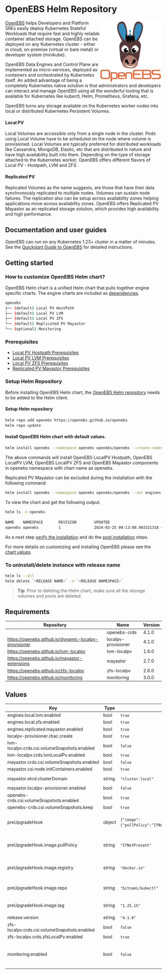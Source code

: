 # OpenEBS Helm Repository

<img width="200" align="right" alt="OpenEBS Logo" src="https://raw.githubusercontent.com/cncf/artwork/master/projects/openebs/stacked/color/openebs-stacked-color.png" xmlns="http://www.w3.org/1999/html">

[OpenEBS](https://openebs.io) helps Developers and Platform SREs easily deploy Kubernetes Stateful Workloads that require fast and highly reliable container attached storage. OpenEBS can be deployed on any Kubernetes cluster - either in cloud, on-premise (virtual or bare metal) or developer system (minikube).

OpenEBS Data Engines and Control Plane are implemented as micro-services, deployed as containers and orchestrated by Kubernetes itself. An added advantage of being a completely Kubernetes native solution is that administrators and developers can interact and manage OpenEBS using all the wonderful tooling that is available for Kubernetes like kubectl, Helm, Prometheus, Grafana, etc.

OpenEBS turns any storage available on the Kubernetes worker nodes into local or distributed Kubernetes Persistent Volumes.

#### Local PV

Local Volumes are accessible only from a single node in the cluster. Pods using Local Volume have to be scheduled on the node where volume is provisioned. Local Volumes are typically preferred for distributed workloads like Cassandra, MongoDB, Elastic, etc that are distributed in nature and have high availability built into them. Depending on the type of storage attached to the Kubernetes worker, OpenEBS offers different flavors of Local PV - Hostpath, LVM and ZFS.

#### Replicated PV

Replicated Volumes as the name suggests, are those that have their data synchronously replicated to multiple nodes. Volumes can sustain node failures. The replication also can be setup across availability zones helping applications move across availability zones. OpenEBS offers Replicated PV Mayastor as an replicated storage solution, which provides high availability and high performance.

## Documentation and user guides

OpenEBS can run on any Kubernetes 1.23+ cluster in a matter of minutes. See the [Quickstart Guide to OpenEBS](https://openebs.io/docs/quickstart-guide/installation) for detailed instructions.

## Getting started

### How to customize OpenEBS Helm chart?

OpenEBS Helm chart is a unified Helm chart that pulls together engine specific charts. The engine charts are included as [dependencies](https://github.com/openebs/openebs/tree/HEAD/charts/Chart.yaml).

```bash
openebs
├── (default) Local PV HostPath
├── (default) Local PV LVM
├── (default) Local PV ZFS
└── (default) Replicated PV Mayastor
└── (optional) Monitoring
```

### Prerequisites

- [Local PV Hostpath Prerequisites](https://openebs.io/docs/user-guides/local-storage-user-guide/local-pv-hostpath/hostpath-installation#prerequisites)
- [Local PV LVM Prerequisites](https://openebs.io/docs/user-guides/local-storage-user-guide/local-pv-lvm/lvm-installation#prerequisites)
- [Local PV ZFS Prerequisites](https://openebs.io/docs/user-guides/local-storage-user-guide/local-pv-zfs/zfs-installation#prerequisites)
- [Replicated PV Mayastor Prerequisites](https://openebs.io/docs/user-guides/replicated-storage-user-guide/replicated-pv-mayastor/rs-installation#prerequisites)

### Setup Helm Repository

Before installing OpenEBS Helm chart, the [OpenEBS Helm repository](https://openebs.github.io/openebs) needs to be added to the Helm client.

#### Setup Helm repository

```bash
helm repo add openebs https://openebs.github.io/openebs
helm repo update
```

#### Install OpenEBS Helm chart with default values.

```bash
helm install openebs --namespace openebs openebs/openebs --create-namespace
```

The above commands will install OpenEBS LocalPV Hostpath, OpenEBS LocalPV LVM, OpenEBS LocalPV ZFS and OpenEBS Mayastor components in openebs namespace with chart name as openebs. 

Replicated PV Mayastor can be excluded during the installation with the following command:

```bash
helm install openebs --namespace openebs openebs/openebs --set engines.replicated.mayastor.enabled=false --create-namespace
```

To view the chart and get the following output.

```bash
helm ls -n openebs 

NAME    NAMESPACE       REVISION        UPDATED                                 STATUS          CHART           APP VERSION
openebs openebs         1               2024-03-25 09:13:00.903321318 +0000 UTC deployed        openebs-4.1.0   4.1.0
```

As a next step [verify the installation](https://openebs.io/docs/quickstart-guide/installation#verifying-openebs-installation) and do the [post installation](https://openebs.io/docs/quickstart-guide/installation#post-installation-considerations) steps.

For more details on customizing and installing OpenEBS please see the [chart values](https://github.com/openebs/openebs/tree/HEAD/charts/README.md).

### To uninstall/delete instance with release name

```bash
helm ls --all
helm delete `<RELEASE NAME>` -n `<RELEASE NAMESPACE>`
```

> **Tip**: Prior to deleting the Helm chart, make sure all the storage volumes and pools are deleted.

## Requirements

| Repository | Name | Version |
|------------|------|---------|
|  | openebs-crds | 4.1.0 |
| https://openebs.github.io/dynamic-localpv-provisioner | localpv-provisioner | 4.1.0 |
| https://openebs.github.io/lvm-localpv | lvm-localpv | 1.6.0 |
| https://openebs.github.io/mayastor-extensions | mayastor | 2.7.0 |
| https://openebs.github.io/zfs-localpv | zfs-localpv | 2.6.0 |
| https://openebs.github.io/monitoring | monitoring | 3.0.0 |


## Values

| Key | Type | Default | Description |
|-----|------|---------|-------------|
| engines.local.lvm.enabled | bool | `true` |  |
| engines.local.zfs.enabled | bool | `true` |  |
| engines.replicated.mayastor.enabled | bool | `true` |  |
| localpv-provisioner.rbac.create | bool | `true` |  |
| lvm-localpv.crds.csi.volumeSnapshots.enabled | bool | `false` |  |
| lvm-localpv.crds.lvmLocalPv.enabled | bool | `true` |  |
| mayastor.crds.csi.volumeSnapshots.enabled | bool | `false` |  |
| mayastor.csi.node.initContainers.enabled | bool | `true` |  |
| mayastor.etcd.clusterDomain | string | `"cluster.local"` | Kubernetes Cluster Domain |
| mayastor.localpv-provisioner.enabled | bool | `false` |  |
| openebs-crds.csi.volumeSnapshots.enabled | bool | `true` |  |
| openebs-crds.csi.volumeSnapshots.keep | bool | `true` |  |
| preUpgradeHook | object | `{"image":{"pullPolicy":"IfNotPresent","registry":"docker.io","repo":"bitnami/kubectl","tag":"1.25.15"}}` | Configuration options for pre-upgrade helm hook job. |
| preUpgradeHook.image.pullPolicy | string | `"IfNotPresent"` | The imagePullPolicy for the container |
| preUpgradeHook.image.registry | string | `"docker.io"` | The container image registry URL for the hook job |
| preUpgradeHook.image.repo | string | `"bitnami/kubectl"` | The container repository for the hook job |
| preUpgradeHook.image.tag | string | `"1.25.15"` | The container image tag for the hook job |
| release.version | string | `"4.1.0"` |  |
| zfs-localpv.crds.csi.volumeSnapshots.enabled | bool | `false` |  |
| zfs-localpv.crds.zfsLocalPv.enabled | bool | `true` |  |
| monitoring.enabled | bool | `false` | Enable monitoring stack for openebs engines |

